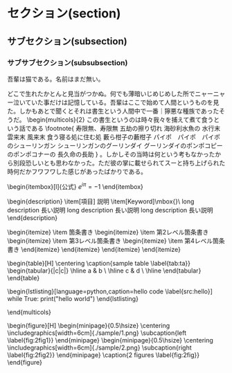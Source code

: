 # セクション(section)

## サブセクション(subsection)

### サブサブセクション(subsubsection)


吾輩は猫である。名前はまだ無い。

どこで生れたかとんと見当がつかぬ。何でも薄暗いじめじめした所でニャーニャー泣いていた事だけは記憶している。吾輩はここで始めて人間というものを見た。しかもあとで聞くとそれは書生という人間中で一番｜獰悪な種族であったそうだ。
\begin{multicols}{2}
この書生というのは時々我々を捕えて煮て食うという話である
\footnote{
寿限無、寿限無
五劫の擦り切れ
海砂利水魚の
水行末 雲来末 風来末
食う寝る処に住む処
藪ら柑子の藪柑子
パイポ　パイポ　パイポのシューリンガン
シューリンガンのグーリンダイ
グーリンダイのポンポコピーのポンポコナーの
長久命の長助
}
。しかしその当時は何という考もなかったから別段恐しいとも思わなかった。ただ彼の掌に載せられてスーと持ち上げられた時何だかフワフワした感じがあったばかりである。


\begin{itembox}[l]{公式}
$e^{i \pi} = -1$
\end{itembox}

\begin{description}
\item[項目] 説明
\item[Keyword]\mbox{}\\
    long description 長い説明
    long description 長い説明
    long description 長い説明
\end{description}

\begin{itemize}
    \item 箇条書き
    \begin{itemize}
        \item 第2レベル箇条書き
        \begin{itemize}
            \item 第3レベル箇条書き
            \begin{itemize}
                \item 第4レベル箇条書き
            \end{itemize}
        \end{itemize}
    \end{itemize}
\end{itemize}

\begin{table}[H]
\centering
\caption{sample table \label{tab:ta}}
\begin{tabular}{|c|c|} \hline
a & b \\ \hline
c & d \\ \hline
\end{tabular}
\end{table}

\begin{lstlisting}[language=python,caption=hello code \label{src:hello}]
while True:
    print("hello world")
\end{lstlisting}

\end{multicols}

\begin{figure}[H]
\begin{minipage}{0.5\hsize}
    \centering
    \includegraphics[width=6cm]{./sample/1.png}
    \subcaption{left \label{fig:2fig1}}
\end{minipage}
\begin{minipage}{0.5\hsize}
    \centering
    \includegraphics[width=6cm]{./sample/2.png}
    \subcaption{right \label{fig:2fig2}}
\end{minipage}
\caption{2 figures \label{fig:2fig}}
\end{figure}



